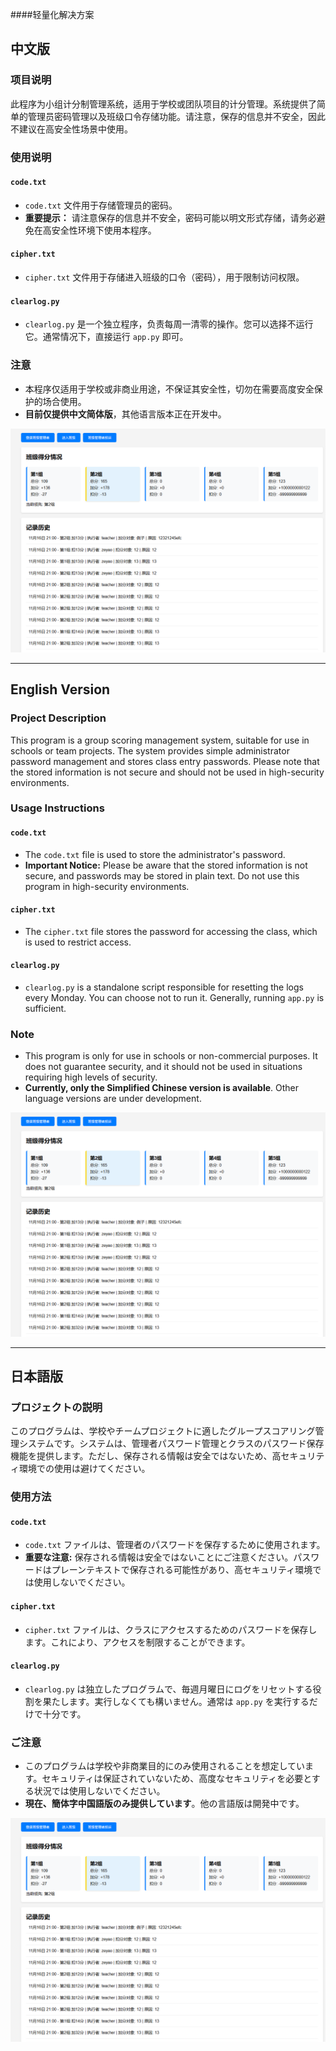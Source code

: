 ####轻量化解决方案

## 中文版

### 项目说明
此程序为小组计分制管理系统，适用于学校或团队项目的计分管理。系统提供了简单的管理员密码管理以及班级口令存储功能。请注意，保存的信息并不安全，因此不建议在高安全性场景中使用。

### 使用说明

#### `code.txt`
- `code.txt` 文件用于存储管理员的密码。
- **重要提示：** 请注意保存的信息并不安全，密码可能以明文形式存储，请务必避免在高安全性环境下使用本程序。

#### `cipher.txt`
- `cipher.txt` 文件用于存储进入班级的口令（密码），用于限制访问权限。

#### `clearlog.py`
- `clearlog.py` 是一个独立程序，负责每周一清零的操作。您可以选择不运行它。通常情况下，直接运行 `app.py` 即可。

### 注意
- 本程序仅适用于学校或非商业用途，不保证其安全性，切勿在需要高度安全保护的场合使用。
- **目前仅提供中文简体版**，其他语言版本正在开发中。

![Main Image](main.png)

---

## English Version

### Project Description
This program is a group scoring management system, suitable for use in schools or team projects. The system provides simple administrator password management and stores class entry passwords. Please note that the stored information is not secure and should not be used in high-security environments.

### Usage Instructions

#### `code.txt`
- The `code.txt` file is used to store the administrator's password.
- **Important Notice:** Please be aware that the stored information is not secure, and passwords may be stored in plain text. Do not use this program in high-security environments.

#### `cipher.txt`
- The `cipher.txt` file stores the password for accessing the class, which is used to restrict access.

#### `clearlog.py`
- `clearlog.py` is a standalone script responsible for resetting the logs every Monday. You can choose not to run it. Generally, running `app.py` is sufficient.

### Note
- This program is only for use in schools or non-commercial purposes. It does not guarantee security, and it should not be used in situations requiring high levels of security.
- **Currently, only the Simplified Chinese version is available**. Other language versions are under development.

![Main Image](main.png)

---

## 日本語版

### プロジェクトの説明
このプログラムは、学校やチームプロジェクトに適したグループスコアリング管理システムです。システムは、管理者パスワード管理とクラスのパスワード保存機能を提供します。ただし、保存される情報は安全ではないため、高セキュリティ環境での使用は避けてください。

### 使用方法

#### `code.txt`
- `code.txt` ファイルは、管理者のパスワードを保存するために使用されます。
- **重要な注意:** 保存される情報は安全ではないことにご注意ください。パスワードはプレーンテキストで保存される可能性があり、高セキュリティ環境では使用しないでください。

#### `cipher.txt`
- `cipher.txt` ファイルは、クラスにアクセスするためのパスワードを保存します。これにより、アクセスを制限することができます。

#### `clearlog.py`
- `clearlog.py` は独立したプログラムで、毎週月曜日にログをリセットする役割を果たします。実行しなくても構いません。通常は `app.py` を実行するだけで十分です。

### ご注意
- このプログラムは学校や非商業目的にのみ使用されることを想定しています。セキュリティは保証されていないため、高度なセキュリティを必要とする状況では使用しないでください。
- **現在、簡体字中国語版のみ提供しています**。他の言語版は開発中です。

![Main Image](main.png)
